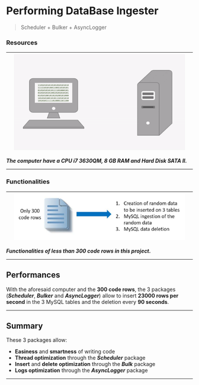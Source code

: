 # Performing DataBase Ingester
> Scheduler + Bulker + AsyncLogger

### Resources

|  | ![From CPU To Hard Disk](src/main/resources/CPU2HD.gif) |  |
| :---: |:---:| :---: |

***The computer have a CPU i7 3630QM, 8 GB RAM and Hard Disk SATA II.***

---
### Functionalities

|  |![Functionalities](src/main/resources/Functionalities.JPG)|  |
| :---: |:---:| :---: |

***Functionalities of less than 300 code rows in this project.***

---
## Performances

With the aforesaid computer and the **300 code rows**, the 3 packages (***Scheduler***, ***Bulker*** and 
***AsyncLogger***) allow to insert **23000 rows per second** in the 3 MySQL tables and the deletion 
every **90 seconds**.

---
## Summary

These 3 packages allow:

- **Easiness** and **smartness** of writing code 
- **Thread optimization** through the ***Scheduler*** package
- **Insert** and **delete optimization** through the ***Bulk*** package
- **Logs optimization** through the ***AsyncLogger*** package

---

